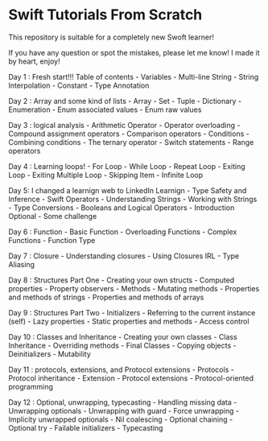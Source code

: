 # Swift Tutorials From Scratch

This repository is suitable for a completely new Swoft learner!

If you have any question or spot the mistakes, please let me know!
I made it by heart, enjoy!

Day 1 : Fresh start!!!
        Table of contents
        - Variables
        - Multi-line String
        - String Interpolation
        - Constant
        - Type Annotation
        
        
Day 2 : Array and some kind of lists
        - Array
        - Set
        - Tuple
        - Dictionary
        - Enumeration
        - Enum associated values
        - Enum raw values

Day 3 : logical analysis
        - Arithmetic Operator
        - Operator overloading
        - Compound assignment operators
        - Comparison operators
        - Conditions
        - Combining conditions
        - The ternary operator
        - Switch statements
        - Range operators
        
Day 4 : Learning loops!
        - For Loop
        - While Loop
        - Repeat Loop
        - Exiting Loop
        - Exiting Multiple Loop
        - Skipping Item
        - Infinite Loop
        
Day 5: I changed a learnign web to LinkedIn Learnign 
        - Type Safety and Inference
        - Swift Operators
        - Understanding Strings
        - Working with Strings
        - Type Conversions
        - Booleans and Logical Operators
        - Introduction Optional
        - Some challenge
        
Day 6 : Function
        - Basic Function 
        - Overloading Functions
        - Complex Functions
        - Function Type
        
Day 7 : Closure
        - Understanding closures
        - Using Closures IRL
        - Type Aliasing
        
Day 8 : Structures Part One
        - Creating your own structs
        - Computed properties
        - Property observers
        - Methods
        - Mutating methods
        - Properties and methods of strings
        - Properties and methods of arrays

Day 9 : Structures Part Two
        - Initializers
        - Referring to the current instance (self)
        - Lazy properties
        - Static properties and methods
        - Access control
        
Day 10 : Classes and Inheritance
        - Creating your own classes
        - Class Inheritance
        - Overriding methods
        - Final Classes
        - Copying objects
        - Deinitializers
        - Mutability

Day 11 : protocols, extensions, and Protocol extensions
        - Protocols
        - Protocol inheritance
        - Extension
        - Protocol extensions
        - Protocol-oriented programming
        
Day 12 : Optional, unwrapping, typecasting
        - Handling missing data
        - Unwrapping optionals
        - Unwrapping with guard
        - Force unwrapping
        - Implicity unwrapped optionals
        - Nil coalescing
        - Optional chaining
        - Optional try
        - Failable initializers
        - Typecasting
